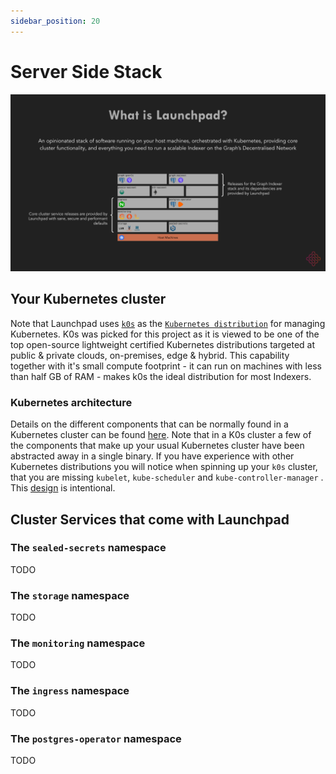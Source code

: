 ```yaml
---
sidebar_position: 20
---
```

# Server Side Stack

![Server Side Stack](/img/server-side-stack.svg)

## Your Kubernetes cluster

Note that Launchpad uses [`k0s`](https://k0sproject.io/) as the [`Kubernetes distribution`](https://acloudguru.com/blog/engineering/which-kubernetes-distribution-is-right-for-you) for managing Kubernetes. K0s was picked for this project as it is viewed to be one of the top open-source lightweight certified Kubernetes distributions targeted at public & private clouds, on-premises, edge & hybrid. This capability together with it's small compute footprint - it can run on machines with less than half GB of RAM - makes k0s the ideal distribution for most Indexers.

### Kubernetes architecture

Details on the different components that can be normally found in a Kubernetes cluster can be found [here](https://kubernetes.io/docs/concepts/overview/components/).
Note that in a K0s cluster a few of the components that make up your usual Kubernetes cluster have been abstracted away in a single binary. If you have experience with other Kubernetes distributions you will notice when spinning up your `k0s` cluster, that you are missing `kubelet`, `kube-scheduler` and `kube-controller-manager` . This [design](https://docs.k0sproject.io/v1.23.6+k0s.2/architecture/#control-plane) is intentional.

## Cluster Services that come with Launchpad

### The `sealed-secrets` namespace

TODO

### The `storage` namespace

TODO

### The `monitoring` namespace

TODO

### The `ingress` namespace

TODO

### The `postgres-operator` namespace

TODO
